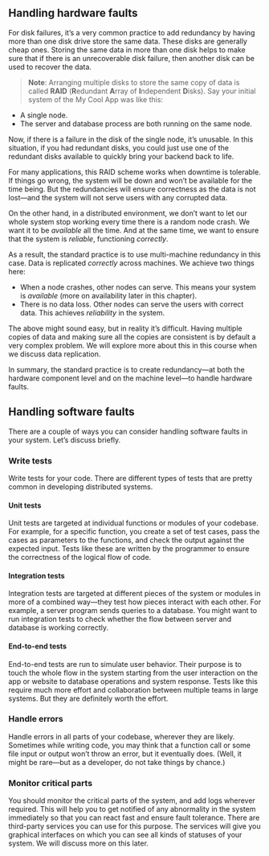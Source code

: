 ## Handling hardware faults[](https://www.educative.io/module/page/P1vxGOto4z83LN78X/10370001/6275949640548352/5489312656523264#Handling-hardware-faults)

For disk failures, it’s a very common practice to add redundancy by having more than one disk drive store the same data. These disks are generally cheap ones. Storing the same data in more than one disk helps to make sure that if there is an unrecoverable disk failure, then another disk can be used to recover the data.

> **Note**: Arranging multiple disks to store the same copy of data is called **RAID** (**R**edundant **A**rray of **I**ndependent **D**isks). Say your initial system of the My Cool App was like this:

- A single node.
- The server and database process are both running on the same node.

Now, if there is a failure in the disk of the single node, it’s unusable. In this situation, if you had redundant disks, you could just use one of the redundant disks available to quickly bring your backend back to life.

For many applications, this RAID scheme works when downtime is tolerable. If things go wrong, the system will be down and won’t be available for the time being. But the redundancies will ensure correctness as the data is not lost—and the system will not serve users with any corrupted data.

On the other hand, in a distributed environment, we don’t want to let our whole system stop working every time there is a random node crash. We want it to be _available_ all the time. And at the same time, we want to ensure that the system is _reliable_, functioning _correctly_.

As a result, the standard practice is to use multi-machine redundancy in this case. Data is replicated _correctly_ across machines. We achieve two things here:

- When a node crashes, other nodes can serve. This means your system is _available_ (more on availability later in this chapter).
- There is no data loss. Other nodes can serve the users with correct data. This achieves _reliability_ in the system.

The above might sound easy, but in reality it’s difficult. Having multiple copies of data and making sure all the copies are consistent is by default a very complex problem. We will explore more about this in this course when we discuss data replication.

In summary, the standard practice is to create redundancy—at both the hardware component level and on the machine level—to handle hardware faults.

## Handling software faults[](https://www.educative.io/module/page/P1vxGOto4z83LN78X/10370001/6275949640548352/5489312656523264#Handling-software-faults)

There are a couple of ways you can consider handling software faults in your system. Let’s discuss briefly.

### Write tests[](https://www.educative.io/module/page/P1vxGOto4z83LN78X/10370001/6275949640548352/5489312656523264#Write-tests)

Write tests for your code. There are different types of tests that are pretty common in developing distributed systems.

#### Unit tests[](https://www.educative.io/module/page/P1vxGOto4z83LN78X/10370001/6275949640548352/5489312656523264#Unit-tests)

Unit tests are targeted at individual functions or modules of your codebase. For example, for a specific function, you create a set of test cases, pass the cases as parameters to the functions, and check the output against the expected input. Tests like these are written by the programmer to ensure the correctness of the logical flow of code.

#### Integration tests[](https://www.educative.io/module/page/P1vxGOto4z83LN78X/10370001/6275949640548352/5489312656523264#Integration-tests)

Integration tests are targeted at different pieces of the system or modules in more of a combined way—they test how pieces interact with each other. For example, a server program sends queries to a database. You might want to run integration tests to check whether the flow between server and database is working correctly.

#### End-to-end tests[](https://www.educative.io/module/page/P1vxGOto4z83LN78X/10370001/6275949640548352/5489312656523264#End-to-end-tests)

End-to-end tests are run to simulate user behavior. Their purpose is to touch the whole flow in the system starting from the user interaction on the app or website to database operations and system response. Tests like this require much more effort and collaboration between multiple teams in large systems. But they are definitely worth the effort.

### Handle errors[](https://www.educative.io/module/page/P1vxGOto4z83LN78X/10370001/6275949640548352/5489312656523264#Handle-errors)

Handle errors in all parts of your codebase, wherever they are likely. Sometimes while writing code, you may think that a function call or some file input or output won’t throw an error, but it eventually does. (Well, it might be rare—but as a developer, do not take things by chance.)

### Monitor critical parts[](https://www.educative.io/module/page/P1vxGOto4z83LN78X/10370001/6275949640548352/5489312656523264#Monitor-critical-parts)

You should monitor the critical parts of the system, and add logs wherever required. This will help you to get notified of any abnormality in the system immediately so that you can react fast and ensure fault tolerance. There are third-party services you can use for this purpose. The services will give you graphical interfaces on which you can see all kinds of statuses of your system. We will discuss more on this later.